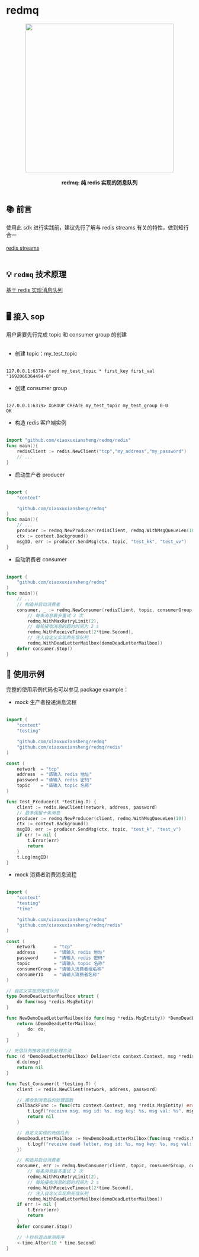 # redmq
<p align="center">
<img src="https://github.com/xiaoxuxiansheng/redmq/blob/main/img/redmq_frame.png" height="400px/"><br/><br/>
<b>redmq: 纯 redis 实现的消息队列</b>
<br/><br/>
</p>

## 📚 前言
使用此 sdk 进行实践前，建议先行了解与 redis streams 有关的特性，做到知行合一<br/><br/>
<a href="https://redis.io/docs/data-types/streams/">redis streams</a> <br/><br/>

## 💡 `redmq` 技术原理
<a href="https://xxxx">基于 redis 实现消息队列</a> <br/><br/>

## 🖥 接入 sop
用户需要先行完成 topic 和 consumer group 的创建<br/><br/>
- 创建 topic：my_test_topic<br/><br/>
```redis
127.0.0.1:6379> xadd my_test_topic * first_key first_val
"1692066364494-0"
```
- 创建 consumer group<br/><br/>
```redis
127.0.0.1:6379> XGROUP CREATE my_test_topic my_test_group 0-0
OK
```
- 构造 redis 客户端实例<br/><br/>
```go
import "github.com/xiaoxuxiansheng/redmq/redis"
func main(){
    redisClient := redis.NewClient("tcp","my_address","my_password")
    // ...
}
```

- 启动生产者 producer<br/><br/>
```go
import (
	"context"

	"github.com/xiaoxuxiansheng/redmq"
)
func main(){
    // ...
	producer := redmq.NewProducer(redisClient, redmq.WithMsgQueueLen(10))
	ctx := context.Background()
	msgID, err := producer.SendMsg(ctx, topic, "test_kk", "test_vv")
}
```

- 启动消费者 consumer<br/><br/>
```go
import (
	"github.com/xiaoxuxiansheng/redmq"
)
func main(){
    // ...
    // 构造并启动消费者
	consumer, _ := redmq.NewConsumer(redisClient, topic, consumerGroup, consumerID, callbackFunc,
		// 每条消息最多重试 2 次
		redmq.WithMaxRetryLimit(2),
		// 每轮接收消息的超时时间为 2 s
		redmq.WithReceiveTimeout(2*time.Second),
		// 注入自定义实现的死信队列
		redmq.WithDeadLetterMailbox(demoDeadLetterMailbox))
	defer consumer.Stop()
}
```

## 🐧 使用示例
完整的使用示例代码也可以参见 package example：
- mock 生产者投递消息流程<br/><br/>
```go
import (
	"context"
	"testing"

	"github.com/xiaoxuxiansheng/redmq"
	"github.com/xiaoxuxiansheng/redmq/redis"
)

const (
	network  = "tcp"
	address  = "请输入 redis 地址"
	password = "请输入 redis 密码"
	topic    = "请输入 topic 名称"
)

func Test_Producer(t *testing.T) {
	client := redis.NewClient(network, address, password)
	// 最多保留十条消息
	producer := redmq.NewProducer(client, redmq.WithMsgQueueLen(10))
	ctx := context.Background()
	msgID, err := producer.SendMsg(ctx, topic, "test_k", "test_v")
	if err != nil {
		t.Error(err)
		return
	}
	t.Log(msgID)
}
```
- mock 消费者消费消息流程<br></br> 
```go
import (
	"context"
	"testing"
	"time"

	"github.com/xiaoxuxiansheng/redmq"
	"github.com/xiaoxuxiansheng/redmq/redis"
)

const (
	network       = "tcp"
	address       = "请输入 redis 地址"
	password      = "请输入 redis 密码"
	topic         = "请输入 topic 名称"
	consumerGroup = "请输入消费者组名称"
	consumerID    = "请输入消费者名称"
)

// 自定义实现的死信队列
type DemoDeadLetterMailbox struct {
	do func(msg *redis.MsgEntity)
}

func NewDemoDeadLetterMailbox(do func(msg *redis.MsgEntity)) *DemoDeadLetterMailbox {
	return &DemoDeadLetterMailbox{
		do: do,
	}
}

// 死信队列接收消息的处理方法
func (d *DemoDeadLetterMailbox) Deliver(ctx context.Context, msg *redis.MsgEntity) error {
	d.do(msg)
	return nil
}

func Test_Consumer(t *testing.T) {
	client := redis.NewClient(network, address, password)

	// 接收到消息后的处理函数
	callbackFunc := func(ctx context.Context, msg *redis.MsgEntity) error {
		t.Logf("receive msg, msg id: %s, msg key: %s, msg val: %s", msg.MsgID, msg.Key, msg.Val)
		return nil
	}

	// 自定义实现的死信队列
	demoDeadLetterMailbox := NewDemoDeadLetterMailbox(func(msg *redis.MsgEntity) {
		t.Logf("receive dead letter, msg id: %s, msg key: %s, msg val: %s", msg.MsgID, msg.Key, msg.Val)
	})

	// 构造并启动消费者
	consumer, err := redmq.NewConsumer(client, topic, consumerGroup, consumerID, callbackFunc,
		// 每条消息最多重试 2 次
		redmq.WithMaxRetryLimit(2),
		// 每轮接收消息的超时时间为 2 s
		redmq.WithReceiveTimeout(2*time.Second),
		// 注入自定义实现的死信队列
		redmq.WithDeadLetterMailbox(demoDeadLetterMailbox))
	if err != nil {
		t.Error(err)
		return
	}
	defer consumer.Stop()

	// 十秒后退出单测程序
	<-time.After(10 * time.Second)
}
```
